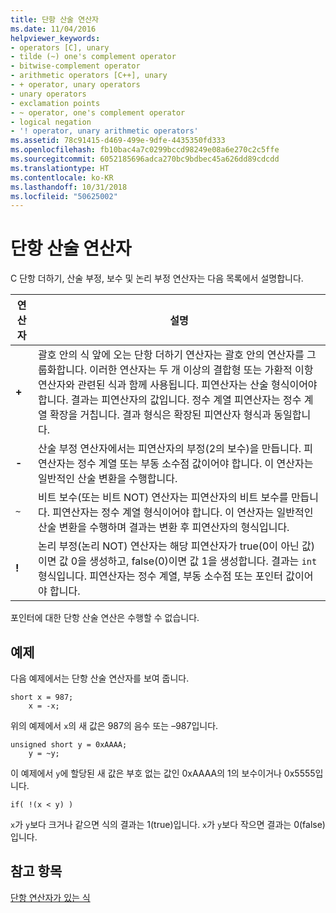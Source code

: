 ```yaml
---
title: 단항 산술 연산자
ms.date: 11/04/2016
helpviewer_keywords:
- operators [C], unary
- tilde (~) one's complement operator
- bitwise-complement operator
- arithmetic operators [C++], unary
- + operator, unary operators
- unary operators
- exclamation points
- ~ operator, one's complement operator
- logical negation
- '! operator, unary arithmetic operators'
ms.assetid: 78c91415-d469-499e-9dfe-4435350fd333
ms.openlocfilehash: fb10bac4a7c0299bccd98249e08a6e270c2c5ffe
ms.sourcegitcommit: 6052185696adca270bc9bdbec45a626dd89cdcdd
ms.translationtype: HT
ms.contentlocale: ko-KR
ms.lasthandoff: 10/31/2018
ms.locfileid: "50625002"
---
```

# <a name="unary-arithmetic-operators"></a>단항 산술 연산자

C 단항 더하기, 산술 부정, 보수 및 논리 부정 연산자는 다음 목록에서 설명합니다.

|연산자|설명|
|--------------|-----------------|
|**+**|괄호 안의 식 앞에 오는 단항 더하기 연산자는 괄호 안의 연산자를 그룹화합니다. 이러한 연산자는 두 개 이상의 결합형 또는 가환적 이항 연산자와 관련된 식과 함께 사용됩니다. 피연산자는 산술 형식이어야 합니다. 결과는 피연산자의 값입니다. 정수 계열 피연산자는 정수 계열 확장을 거칩니다. 결과 형식은 확장된 피연산자 형식과 동일합니다.|
|**-**|산술 부정 연산자에서는 피연산자의 부정(2의 보수)을 만듭니다. 피연산자는 정수 계열 또는 부동 소수점 값이어야 합니다. 이 연산자는 일반적인 산술 변환을 수행합니다.|
|`~`|비트 보수(또는 비트 NOT) 연산자는 피연산자의 비트 보수를 만듭니다. 피연산자는 정수 계열 형식이어야 합니다. 이 연산자는 일반적인 산술 변환을 수행하며 결과는 변환 후 피연산자의 형식입니다.|
|**!**|논리 부정(논리 NOT) 연산자는 해당 피연산자가 true(0이 아닌 값)이면 값 0을 생성하고, false(0)이면 값 1을 생성합니다. 결과는 `int` 형식입니다. 피연산자는 정수 계열, 부동 소수점 또는 포인터 값이어야 합니다.|

포인터에 대한 단항 산술 연산은 수행할 수 없습니다.

## <a name="examples"></a>예제

다음 예제에서는 단항 산술 연산자를 보여 줍니다.

```
short x = 987;
    x = -x;
```

위의 예제에서 `x`의 새 값은 987의 음수 또는 –987입니다.

```
unsigned short y = 0xAAAA;
    y = ~y;
```

이 예제에서 `y`에 할당된 새 값은 부호 없는 값인 0xAAAA의 1의 보수이거나 0x5555입니다.

```
if( !(x < y) )
```

`x`가 `y`보다 크거나 같으면 식의 결과는 1(true)입니다. `x`가 `y`보다 작으면 결과는 0(false)입니다.

## <a name="see-also"></a>참고 항목

[단항 연산자가 있는 식](../cpp/expressions-with-unary-operators.md)